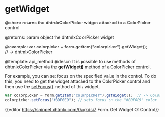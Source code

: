 getWidget
=============

@short: returns the dhtmlxColorPicker widget attached to a ColorPicker control



@returns:
param   object    the dhtmlxColorPicker widget

@example:
var colorpicker = form.getItem("colorpicker").getWidget();  
// -> dhtmlxColorPicker


@template: api_method
@descr:
It is possible to use methods of dhtmlxColorPicker via the **getWidget()** method of a ColorPicker control.

For example, you can set focus on the specified value in the control. To do this, you need to get the widget attached to the ColorPicker control and then use the [setFocus()](colorpicker/api/colorpicker_setfocus_method.md) method of this widget.

~~~js
var colorpicker = form.getItem("colorpicker").getWidget();  // -> ColorPicker
colorpicker.setFocus("#BDF0E9"); // sets focus on the "#BDF0E9" color
~~~

{{editor    https://snippet.dhtmlx.com/0aqkdsi7	Form. Get Widget Of Control}}

